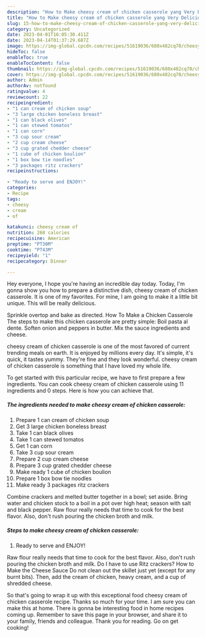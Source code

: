 ```yaml
---
description: "How to Make cheesy cream of chicken casserole yang Very Delicious"
title: "How to Make cheesy cream of chicken casserole yang Very Delicious"
slug: 15-how-to-make-cheesy-cream-of-chicken-casserole-yang-very-delicious
category: Uncategorized
date: 2023-04-01T16:05:30.411Z
date: 2023-04-14T01:37:29.687Z
image: https://img-global.cpcdn.com/recipes/51619036/680x482cq70/cheesy-cream-of-chicken-casserole-recipe-main-photo.jpg
hideToc: false
enableToc: true
enableTocContent: false
thumbnail: https://img-global.cpcdn.com/recipes/51619036/680x482cq70/cheesy-cream-of-chicken-casserole-recipe-main-photo.jpg
cover: https://img-global.cpcdn.com/recipes/51619036/680x482cq70/cheesy-cream-of-chicken-casserole-recipe-main-photo.jpg
author: Admin
authorAv: notfound
ratingvalue: 4
reviewcount: 22
recipeingredient:
- "1 can cream of chicken soup"
- "3 large chicken boneless breast"
- "1 can black olives"
- "1 can stewed tomatos"
- "1 can corn"
- "3 cup sour cream"
- "2 cup cream cheese"
- "3 cup grated chedder cheese"
- "1 cube of chicken boulion"
- "1 box bow tie noodles"
- "3 packages ritz crackers"
recipeinstructions:

- "Ready to serve and ENJOY!"
categories:
- Recipe
tags:
- cheesy
- cream
- of

katakunci: cheesy cream of 
nutrition: 268 calories
recipecuisine: American
preptime: "PT30M"
cooktime: "PT43M"
recipeyield: "1"
recipecategory: Dinner

---
```



Hey everyone, I hope you're having an incredible day today. Today, I'm gonna show you how to prepare a distinctive dish, cheesy cream of chicken casserole. It is one of my favorites. For mine, I am going to make it a little bit unique. This will be really delicious.

Sprinkle overtop and bake as directed. How To Make a Chicken Casserole The steps to make this chicken casserole are pretty simple: Boil pasta al dente. Soften onion and peppers in butter. Mix the sauce ingredients and cheese.

cheesy cream of chicken casserole is one of the most favored of current trending meals on earth. It is enjoyed by millions every day. It's simple, it's quick, it tastes yummy. They're fine and they look wonderful. cheesy cream of chicken casserole is something that I have loved my whole life.


To get started with this particular recipe, we have to first prepare a few ingredients. You can cook cheesy cream of chicken casserole using 11 ingredients and 0 steps. Here is how you can achieve that.

<!--inarticleads1-->

##### The ingredients needed to make cheesy cream of chicken casserole:

1. Prepare 1 can cream of chicken soup
1. Get 3 large chicken boneless breast
1. Take 1 can black olives
1. Take 1 can stewed tomatos
1. Get 1 can corn
1. Take 3 cup sour cream
1. Prepare 2 cup cream cheese
1. Prepare 3 cup grated chedder cheese
1. Make ready 1 cube of chicken boulion
1. Prepare 1 box bow tie noodles
1. Make ready 3 packages ritz crackers


Combine crackers and melted butter together in a bowl; set aside. Bring water and chicken stock to a boil in a pot over high heat; season with salt and black pepper. Raw flour really needs that time to cook for the best flavor. Also, don&#39;t rush pouring the chicken broth and milk. 

<!--inarticleads2-->

##### Steps to make cheesy cream of chicken casserole:


1. Ready to serve and ENJOY!

Raw flour really needs that time to cook for the best flavor. Also, don&#39;t rush pouring the chicken broth and milk. Do I have to use Ritz crackers? How to Make the Cheese Sauce Do not clean out the skillet just yet (except for any burnt bits). Then, add the cream of chicken, heavy cream, and a cup of shredded cheese. 

So that's going to wrap it up with this exceptional food cheesy cream of chicken casserole recipe. Thanks so much for your time. I am sure you can make this at home. There is gonna be interesting food in home recipes coming up. Remember to save this page in your browser, and share it to your family, friends and colleague. Thank you for reading. Go on get cooking!
